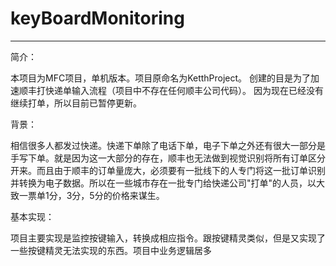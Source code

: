 # keyBoardMonitoring

---
简介：

本项目为MFC项目，单机版本。项目原命名为KetthProject。
创建的目是为了加速顺丰打快递单输入流程（项目中不存在任何顺丰公司代码）。
因为现在已经没有继续打单，所以目前已暂停更新。


背景：

相信很多人都发过快递。快递下单除了电话下单，电子下单之外还有很大一部分是手写下单。就是因为这一大部分的存在，顺丰也无法做到视觉识别将所有订单区分开来。而且由于顺丰的订单量庞大，必须要有一批线下的人专门将这一批订单识别并转换为电子数据。所以在一些城市存在一批专门给快递公司"打单"的人员，以大致一票单1分，3分，5分的价格来谋生。


基本实现：

项目主要实现是监控按键输入，转换成相应指令。跟按键精灵类似，但是又实现了一些按键精灵无法实现的东西。项目中业务逻辑居多
